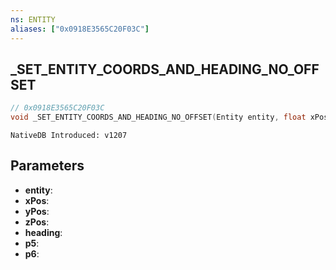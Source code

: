 ```yaml
---
ns: ENTITY
aliases: ["0x0918E3565C20F03C"]
---
```

## _SET_ENTITY_COORDS_AND_HEADING_NO_OFFSET

```c
// 0x0918E3565C20F03C
void _SET_ENTITY_COORDS_AND_HEADING_NO_OFFSET(Entity entity, float xPos, float yPos, float zPos, float heading, BOOL p5, BOOL p6);
```

```
NativeDB Introduced: v1207
```

## Parameters
* **entity**:
* **xPos**:
* **yPos**:
* **zPos**:
* **heading**:
* **p5**:
* **p6**:
